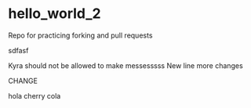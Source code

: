 # hello_world_2
Repo for practicing forking and pull requests

sdfasf

Kyra should not be allowed to make messesssss
New line
more changes


CHANGE

hola
cherry cola